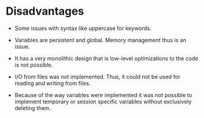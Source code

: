 # Disadvantages

* Some issues with syntax like uppercase for keywords.

* Variables are persistent and global. Memory management thus is an issue.

* It has a very monolithic design that is low-level optimizations to the code is not possible.

* I/O from files was not implemented. Thus, it could not be used for reading and writing from files.

* Because of the way variables were implemented it was not possible to implement temporary or
  session specific variables without exclusively deleting them.
